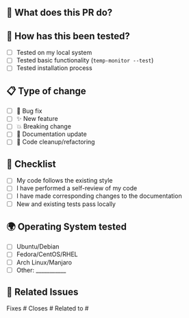 ## 🔧 What does this PR do?

<!-- Describe your changes in detail -->

## 🧪 How has this been tested?

- [ ] Tested on my local system
- [ ] Tested basic functionality (`temp-monitor --test`)
- [ ] Tested installation process

## 📋 Type of change

- [ ] 🐛 Bug fix
- [ ] ✨ New feature
- [ ] 💥 Breaking change
- [ ] 📖 Documentation update
- [ ] 🧹 Code cleanup/refactoring

## 📝 Checklist

- [ ] My code follows the existing style
- [ ] I have performed a self-review of my code
- [ ] I have made corresponding changes to the documentation
- [ ] New and existing tests pass locally

## 🌍 Operating System tested

- [ ] Ubuntu/Debian
- [ ] Fedora/CentOS/RHEL  
- [ ] Arch Linux/Manjaro
- [ ] Other: ___________

## 🔗 Related Issues

Fixes #
Closes # 
Related to #
